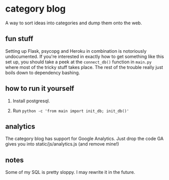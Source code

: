 # category blog

A way to sort ideas into categories and dump them onto the web.

## fun stuff

Setting up Flask, psycopg and Heroku in combination is notoriously undocumented. If you're interested in exactly how to get something like this set up, you should take a peek at the `connect_db()` function in `main.py` where most of the tricky stuff takes place. The rest of the trouble really just boils down to dependency bashing.

## how to run it yourself

1. Install postgresql.

2. Run `python -c 'from main import init_db; init_db()'`

## analytics

The category blog has support for Google Analytics. Just drop the code GA gives you into static/js/analytics.js (and remove mine!)

## notes

Some of my SQL is pretty sloppy. I may rewrite it in the future.
